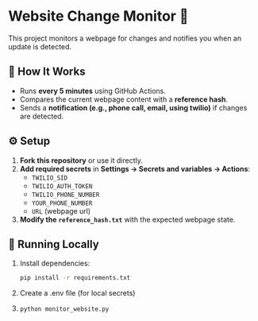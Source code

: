 # Website Change Monitor 🚀

This project monitors a webpage for changes and notifies you when an update is detected.

## 📌 How It Works
- Runs **every 5 minutes** using GitHub Actions.
- Compares the current webpage content with a **reference hash**.
- Sends a **notification (e.g., phone call, email, using twilio)** if changes are detected.

## ⚙️ Setup
1. **Fork this repository** or use it directly.
2. **Add required secrets** in **Settings → Secrets and variables → Actions**:
   - `TWILIO_SID` 
   - `TWILIO_AUTH_TOKEN` 
   - `TWILIO_PHONE_NUMBER`
   - `YOUR_PHONE_NUMBER`
   - `URL` (webpage url)
3. **Modify the `reference_hash.txt`** with the expected webpage state.

## 🚀 Running Locally
1. Install dependencies:
   ```bash
   pip install -r requirements.txt 
2. Create a .env file (for local secrets)
3. ```bash
   python monitor_website.py 

